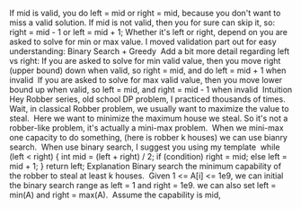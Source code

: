 If mid is valid, you do left = mid or right = mid, because you don't want to miss a valid solution. If mid is not valid, then you for sure can skip it, so: right = mid - 1 or left = mid + 1;
Whether it's left or right, depend on you are asked to solve for min or max value.
I moved validation part out for easy understanding: Binary Search + Greedy
​
Add a bit more detail regarding left vs right:
If you are asked to solve for min valid value, then you move right (upper bound) down when valid, so right = mid, and do left = mid + 1 when invalid
​
If you are asked to solve for max valid value, then you move lower bound up when valid, so left = mid, and right = mid - 1 when invalid
​
Intuition
Hey Robber series,
old school DP problem,
I practiced thousands of times.
​
Wait, in classical Robber problem,
we usually want to maximize the value to steal.
​
Here we want to minimize the maximum house we steal.
So it's not a robber-like problem,
it's actually a mini-max problem.
​
When we mini-max one capacity to do something,
(here is robber k houses)
we can use bianry search.
​
When use binary search,
I suggest you using my template
​
while (left < right) {
int mid = (left + right) / 2;
if (condition)
right = mid;
else
left = mid + 1;
}
return left;
​
Explanation
Binary search the minimum capability of the robber
to steal at least k houses.
​
Given 1 <= A[i] <= 1e9,
we can initial the binary search range as
left = 1 and right = 1e9.
we can also set left = min(A) and right = max(A).
​
Assume the capability is mid,